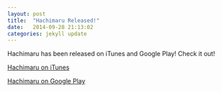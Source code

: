 ```yaml
---
layout: post
title:  "Hachimaru Released!"
date:   2014-09-28 21:13:02
categories: jekyll update
---
```


Hachimaru has been released on iTunes and Google Play! Check it out!

[Hachimaru on iTunes](https://itunes.apple.com/us/app/hachimaru/id913834312?ls=1&mt=8 "Hachimaru on iTunes")

[Hachimaru on Google Play](https://play.google.com/store/apps/details?id=com.frankmata.hachimaru "Hachimaru on Google Play")